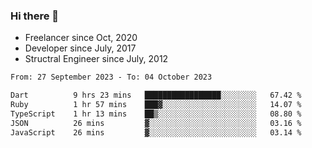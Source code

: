 ### Hi there 👋

- Freelancer since Oct, 2020
- Developer since July, 2017
- Structral Engineer since July, 2012

<!--START_SECTION:waka-->

```txt
From: 27 September 2023 - To: 04 October 2023

Dart          9 hrs 23 mins   █████████████████░░░░░░░░   67.42 %
Ruby          1 hr 57 mins    ███▓░░░░░░░░░░░░░░░░░░░░░   14.07 %
TypeScript    1 hr 13 mins    ██▒░░░░░░░░░░░░░░░░░░░░░░   08.80 %
JSON          26 mins         ▓░░░░░░░░░░░░░░░░░░░░░░░░   03.16 %
JavaScript    26 mins         ▓░░░░░░░░░░░░░░░░░░░░░░░░   03.14 %
```

<!--END_SECTION:waka-->
